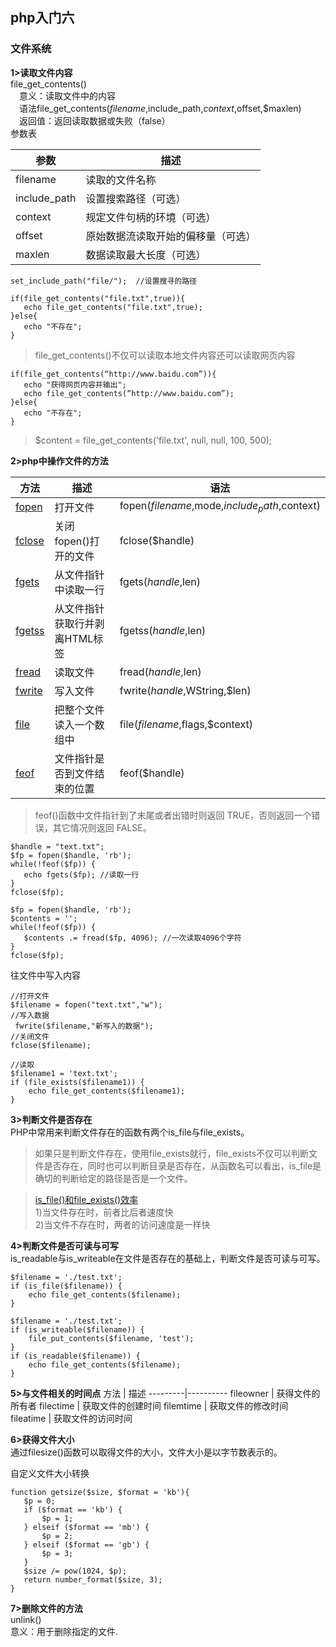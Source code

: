 ## php入门六<br>
### 文件系统<br>
**1>读取文件内容**<br>
file_get_contents()<br>
&emsp;意义：读取文件中的内容<br>
&emsp;语法file_get_contents($filename,$include_path,$context,$offset,$maxlen)<br>
&emsp;返回值：返回读取数据或失败（false）<br>
参数表

参数 | 描述 
---------|----------
 filename | 读取的文件名称 
 include_path | 设置搜索路径（可选）
 context | 规定文件句柄的环境（可选） 
  offset | 原始数据流读取开始的偏移量（可选）
 maxlen | 数据读取最大长度（可选）

 ```
set_include_path("file/");  //设置搜寻的路径

if(file_get_contents("file.txt",true)){
    echo file_get_contents("file.txt",true);
}else{
    echo "不存在";
}
```
 >file_get_contents()不仅可以读取本地文件内容还可以读取网页内容

 ```
if(file_get_contents(“http://www.baidu.com”)){
    echo "获得网页内容并输出";
    echo file_get_contents(“http://www.baidu.com”);
}else{
    echo "不存在";
}
```
>$content = file_get_contents('file.txt', null, null, 100, 500);

**2>php中操作文件的方法**

方法 | 描述 | 语法
---------|----------|----------
 [fopen](http://php.net/manual/en/function.fopen.php) | 打开文件 | fopen($filename,$mode,$include_path,$context) 
  [fclose](http://php.net/manual/en/function.fclose.php) | 关闭fopen()打开的文件 | fclose($handle) 
 [fgets](http://php.net/manual/en/function.fgets.php) | 从文件指针中读取一行 | fgets($handle,$len) 
 [fgetss](http://php.net/manual/en/function.fgetss.php) | 从文件指针获取行并剥离HTML标签 | fgetss($handle,$len) 
 [fread](http://php.net/manual/en/function.fread.php) | 读取文件 | fread($handle,$len) 
 [fwrite](http://php.net/manual/en/function.fwrite.php) | 写入文件 | fwrite($handle,$WString,$len) 
 [file](http://php.net/manual/zh/function.file.php) | 把整个文件读入一个数组中 | file($filename,$flags,$context) 
 [feof](http://php.net/manual/zh/function.feof.php) | 文件指针是否到文件结束的位置 | feof($handle) 

>feof()函数中文件指针到了末尾或者出错时则返回 TRUE，否则返回一个错误，其它情况则返回 FALSE。

 ```
$handle = "text.txt";
$fp = fopen($handle, 'rb');
while(!feof($fp)) {
    echo fgets($fp); //读取一行
}
fclose($fp);

$fp = fopen($handle, 'rb');
$contents = '';
while(!feof($fp)) {
    $contents .= fread($fp, 4096); //一次读取4096个字符
}
fclose($fp);
```

往文件中写入内容
```
//打开文件
$filename = fopen("text.txt","w");
//写入数据
 fwrite($filename,"新写入的数据");
//关闭文件
fclose($filename);

//读取
$filename1 = 'text.txt';
if (file_exists($filename1)) {
    echo file_get_contents($filename1);
}
```

**3>判断文件是否存在**<br>
PHP中常用来判断文件存在的函数有两个is_file与file_exists。
>如果只是判断文件存在，使用file_exists就行，file_exists不仅可以判断文件是否存在，同时也可以判断目录是否存在，从函数名可以看出，is_file是确切的判断给定的路径是否是一个文件。<br>

>[is_file()和file_exists()效率](http://www.cnblogs.com/xuan52rock/p/4548635.html)<br>
1)当文件存在时，前者比后者速度快<br>
2)当文件不存在时，两者的访问速度是一样快<br>

**4>判断文件是否可读与可写**<br>
is_readable与is_writeable在文件是否存在的基础上，判断文件是否可读与可写。
```
$filename = './test.txt';
if (is_file($filename)) {
    echo file_get_contents($filename);
}

$filename = './test.txt';
if (is_writeable($filename)) {
    file_put_contents($filename, 'test');
}
if (is_readable($filename)) {
    echo file_get_contents($filename);
}
```

**5>与文件相关的时间点**
方法 | 描述 
---------|----------
 fileowner | 获得文件的所有者 
 filectime | 获取文件的创建时间 
 filemtime | 获取文件的修改时间 
 fileatime | 获取文件的访问时间 

 **6>获得文件大小**<br>
 通过filesize()函数可以取得文件的大小，文件大小是以字节数表示的。<br>

 自定义文件大小转换<br>
 ```
function getsize($size, $format = 'kb'){
    $p = 0;
    if ($format == 'kb') {
        $p = 1;
    } elseif ($format == 'mb') {
        $p = 2;
    } elseif ($format == 'gb') {
        $p = 3;
    }
    $size /= pow(1024, $p);
    return number_format($size, 3);
}
```

**7>删除文件的方法**<br>
unlink()<br>
意义：用于删除指定的文件.<br>
